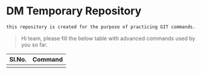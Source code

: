 # DM Temporary Repository
```sh
this repository is created for the purpose of practicing GIT commands.
```

> Hi team,
> please fill the below table with advanced commands used by you so far.

|Sl.No.| Command|
|------|--------|
|      |        |
